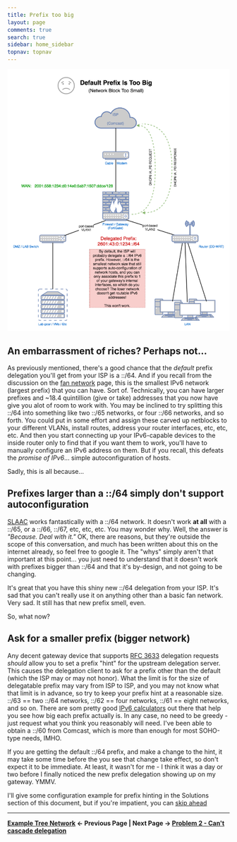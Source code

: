```yaml
---
title: Prefix too big
layout: page
comments: true
search: true
sidebar: home_sidebar
topnav: topnav
---
```


![](images/64_Prefix.png)

## An embarrassment of riches? Perhaps not...

As previously mentioned, there's a good chance that the _default_ prefix delegation you'll get from your ISP is a ::/64. And if you recall from the discussion on the [fan network](fan.thml) page, this is the smallest IPv6 network (largest prefix) that you can have. Sort of. Technically, you can have larger prefixes and ~18.4 quintillion (give or take) addresses that you now have give you alot of room to work with. You may be inclined to try splitting this ::/64 into something like two ::/65 networks, or four ::/66 networks, and so forth. You could put in some effort and assign these carved up netblocks to your different VLANs, install routes, address your router interfaces, etc, etc, etc. And then you start connecting up your IPv6-capable devices to the inside router only to find that if you want them to work, you'll have to manually configure an IPv6 address on them. But if you recall, this defeats the _promise of IPv6_... simple autoconfiguration of hosts.

Sadly, this is all because...

## Prefixes larger than a ::/64 simply don't support autoconfiguration

<a href="#" data-toggle="tooltip" data-original-title="{{site.data.glossary.SLAAC}}">SLAAC</a> works fantastically with a ::/64 network. It doesn't work **at all** with a ::/65, or a ::/66, ::/67, etc, etc, etc. You may wonder why. Well, the answer is _"Because. Deal with it."_ OK, there are reasons, but they're outside the scope of this conversation, and much has been written about this on the internet already, so feel free to google it. The "whys" simply aren't that important at this point... you just need to understand that it doesn't work with prefixes bigger than ::/64 and that it's by-design, and not going to be changing.

It's great that you have this shiny new ::/64 delegation from your ISP. It's sad that you can't really use it on anything other than a basic fan network. Very sad. It still has that new prefix smell, even.

So, what now?

## Ask for a smaller prefix (bigger network)

Any decent gateway device that supports [RFC 3633] delegation requests _should_ allow you to set a prefix "hint" for the upstream delegation server. This causes the delegation client to ask for a prefix other than the default (which the ISP may or may not honor). What the limit is for the size of delegatable prefix may vary from ISP to ISP, and you may not know what that limit is in advance, so try to keep your prefix hint at a reasonable size.  ::/63  == two ::/64 networks, ::/62 == four networks, ::/61 == eight networks, and so on. There are som pretty good [IPv6 calculators] out there that help you see how big each prefix actually is. In any case, no need to be greedy - just request what you think you reasonably will need. I've been able to obtain a ::/60 from Comcast, which is more than enough for most SOHO-type needs, IMHO.

If you are getting the default ::/64 prefix, and make a change to the hint, it may take some time before the you see that change take effect, so don't expect it to be immediate. At least, it wasn't for me - I think it was a day or two before I finally noticed the new prefix delegation showing up on my gateway. YMMV.

I'll give some configuration example for prefix hinting in the Solutions section of this document, but if you're impatient, you can [skip ahead](solution_prefix.html)

-----

**[Example Tree Network](tree.html) <- Previous Page \| Next Page -> [Problem 2 - Can't cascade delegation](no_cascade.html)**



[IPv6 calculators]: https://subnettingpractice.com/ipv6_subnetting.html
[RFC 3633]: https://tools.ietf.org/html/rfc3633